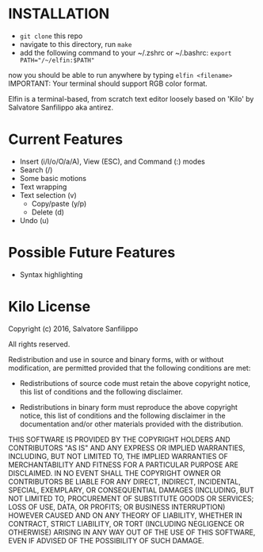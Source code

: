 # INSTALLATION
- ``git clone`` this repo
- navigate to this directory, run ``make``
- add the following command to your ~/.zshrc or ~/.bashrc: ```export PATH="/~/elfin:$PATH"```

now you should be able to run anywhere by typing ``elfin <filename>``
IMPORTANT: Your terminal should support RGB color format.

Elfin is a terminal-based, from scratch text editor loosely based on 'Kilo' by Salvatore Sanfilippo aka antirez.
# Current Features
- Insert (i/I/o/O/a/A), View (ESC), and Command (:) modes
- Search (/)
- Some basic motions
- Text wrapping
- Text selection (v)
  - Copy/paste (y/p)
  - Delete (d)
- Undo (u)
# Possible Future Features
- Syntax highlighting

# Kilo License
Copyright (c) 2016, Salvatore Sanfilippo <antirez at gmail dot com>

All rights reserved.

Redistribution and use in source and binary forms, with or without
modification, are permitted provided that the following conditions are met:

* Redistributions of source code must retain the above copyright notice,
  this list of conditions and the following disclaimer.

* Redistributions in binary form must reproduce the above copyright notice,
  this list of conditions and the following disclaimer in the documentation
  and/or other materials provided with the distribution.

THIS SOFTWARE IS PROVIDED BY THE COPYRIGHT HOLDERS AND CONTRIBUTORS "AS IS" AND
ANY EXPRESS OR IMPLIED WARRANTIES, INCLUDING, BUT NOT LIMITED TO, THE IMPLIED
WARRANTIES OF MERCHANTABILITY AND FITNESS FOR A PARTICULAR PURPOSE ARE
DISCLAIMED. IN NO EVENT SHALL THE COPYRIGHT OWNER OR CONTRIBUTORS BE LIABLE FOR
ANY DIRECT, INDIRECT, INCIDENTAL, SPECIAL, EXEMPLARY, OR CONSEQUENTIAL DAMAGES
(INCLUDING, BUT NOT LIMITED TO, PROCUREMENT OF SUBSTITUTE GOODS OR SERVICES;
LOSS OF USE, DATA, OR PROFITS; OR BUSINESS INTERRUPTION) HOWEVER CAUSED AND ON
ANY THEORY OF LIABILITY, WHETHER IN CONTRACT, STRICT LIABILITY, OR TORT
(INCLUDING NEGLIGENCE OR OTHERWISE) ARISING IN ANY WAY OUT OF THE USE OF THIS
SOFTWARE, EVEN IF ADVISED OF THE POSSIBILITY OF SUCH DAMAGE.
